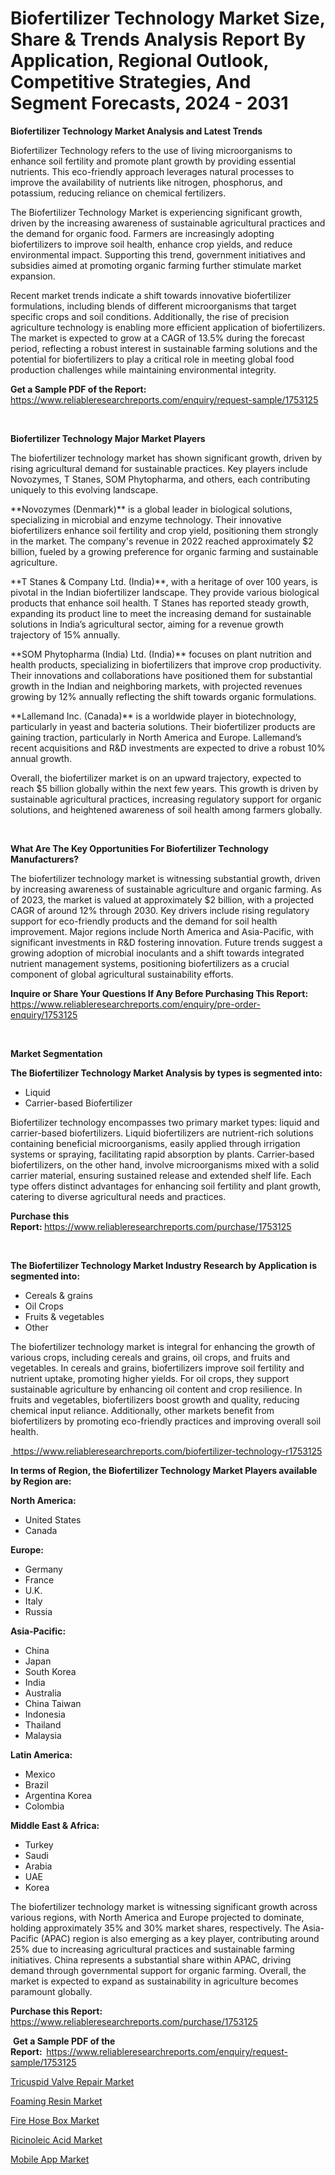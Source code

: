 <p><h1>Biofertilizer Technology Market Size, Share & Trends Analysis Report By Application, Regional Outlook, Competitive Strategies, And Segment Forecasts, 2024 - 2031</h1></p><p><strong>Biofertilizer Technology Market Analysis and Latest Trends</strong></p>
<p><p>Biofertilizer Technology refers to the use of living microorganisms to enhance soil fertility and promote plant growth by providing essential nutrients. This eco-friendly approach leverages natural processes to improve the availability of nutrients like nitrogen, phosphorus, and potassium, reducing reliance on chemical fertilizers. </p><p>The Biofertilizer Technology Market is experiencing significant growth, driven by the increasing awareness of sustainable agricultural practices and the demand for organic food. Farmers are increasingly adopting biofertilizers to improve soil health, enhance crop yields, and reduce environmental impact. Supporting this trend, government initiatives and subsidies aimed at promoting organic farming further stimulate market expansion.</p><p>Recent market trends indicate a shift towards innovative biofertilizer formulations, including blends of different microorganisms that target specific crops and soil conditions. Additionally, the rise of precision agriculture technology is enabling more efficient application of biofertilizers. The market is expected to grow at a CAGR of 13.5% during the forecast period, reflecting a robust interest in sustainable farming solutions and the potential for biofertilizers to play a critical role in meeting global food production challenges while maintaining environmental integrity.</p></p>
<p><strong>Get a Sample PDF of the Report:&nbsp;</strong> <a href="https://www.reliableresearchreports.com/enquiry/request-sample/1753125?utm_campaign=37&utm_medium=2&utm_source=Github&utm_content=ia&utm_term=11112024&utm_id=biofertilizer-technology">https://www.reliableresearchreports.com/enquiry/request-sample/1753125</a></p>
<p>&nbsp;</p>
<p><strong>Biofertilizer Technology Major Market Players</strong></p>
<p><p>The biofertilizer technology market has shown significant growth, driven by rising agricultural demand for sustainable practices. Key players include Novozymes, T Stanes, SOM Phytopharma, and others, each contributing uniquely to this evolving landscape.</p><p>**Novozymes (Denmark)** is a global leader in biological solutions, specializing in microbial and enzyme technology. Their innovative biofertilizers enhance soil fertility and crop yield, positioning them strongly in the market. The company's revenue in 2022 reached approximately $2 billion, fueled by a growing preference for organic farming and sustainable agriculture.</p><p>**T Stanes & Company Ltd. (India)**, with a heritage of over 100 years, is pivotal in the Indian biofertilizer landscape. They provide various biological products that enhance soil health. T Stanes has reported steady growth, expanding its product line to meet the increasing demand for sustainable solutions in India’s agricultural sector, aiming for a revenue growth trajectory of 15% annually.</p><p>**SOM Phytopharma (India) Ltd. (India)** focuses on plant nutrition and health products, specializing in biofertilizers that improve crop productivity. Their innovations and collaborations have positioned them for substantial growth in the Indian and neighboring markets, with projected revenues growing by 12% annually reflecting the shift towards organic formulations.</p><p>**Lallemand Inc. (Canada)** is a worldwide player in biotechnology, particularly in yeast and bacteria solutions. Their biofertilizer products are gaining traction, particularly in North America and Europe. Lallemand’s recent acquisitions and R&D investments are expected to drive a robust 10% annual growth.</p><p>Overall, the biofertilizer market is on an upward trajectory, expected to reach $5 billion globally within the next few years. This growth is driven by sustainable agricultural practices, increasing regulatory support for organic solutions, and heightened awareness of soil health among farmers globally.</p></p>
<p>&nbsp;</p>
<p><strong>What Are The Key Opportunities For Biofertilizer Technology Manufacturers?</strong></p>
<p><p>The biofertilizer technology market is witnessing substantial growth, driven by increasing awareness of sustainable agriculture and organic farming. As of 2023, the market is valued at approximately $2 billion, with a projected CAGR of around 12% through 2030. Key drivers include rising regulatory support for eco-friendly products and the demand for soil health improvement. Major regions include North America and Asia-Pacific, with significant investments in R&D fostering innovation. Future trends suggest a growing adoption of microbial inoculants and a shift towards integrated nutrient management systems, positioning biofertilizers as a crucial component of global agricultural sustainability efforts.</p></p>
<p><strong>Inquire or Share Your Questions If Any Before Purchasing This Report:</strong> <a href="https://www.reliableresearchreports.com/enquiry/pre-order-enquiry/1753125?utm_campaign=37&utm_medium=2&utm_source=Github&utm_content=ia&utm_term=11112024&utm_id=biofertilizer-technology">https://www.reliableresearchreports.com/enquiry/pre-order-enquiry/1753125</a></p>
<p>&nbsp;</p>
<p><strong>Market Segmentation</strong></p>
<p><strong>The Biofertilizer Technology Market Analysis by types is segmented into:</strong></p>
<p><ul><li>Liquid</li><li>Carrier-based Biofertilizer</li></ul></p>
<p><p>Biofertilizer technology encompasses two primary market types: liquid and carrier-based biofertilizers. Liquid biofertilizers are nutrient-rich solutions containing beneficial microorganisms, easily applied through irrigation systems or spraying, facilitating rapid absorption by plants. Carrier-based biofertilizers, on the other hand, involve microorganisms mixed with a solid carrier material, ensuring sustained release and extended shelf life. Each type offers distinct advantages for enhancing soil fertility and plant growth, catering to diverse agricultural needs and practices.</p></p>
<p><strong>Purchase this Report:&nbsp;</strong><a href="https://www.reliableresearchreports.com/purchase/1753125?utm_campaign=37&utm_medium=2&utm_source=Github&utm_content=ia&utm_term=11112024&utm_id=biofertilizer-technology">https://www.reliableresearchreports.com/purchase/1753125</a></p>
<p>&nbsp;</p>
<p><strong>The Biofertilizer Technology Market Industry Research by Application is segmented into:</strong></p>
<p><ul><li>Cereals & grains</li><li>Oil Crops</li><li>Fruits & vegetables</li><li>Other</li></ul></p>
<p><p>The biofertilizer technology market is integral for enhancing the growth of various crops, including cereals and grains, oil crops, and fruits and vegetables. In cereals and grains, biofertilizers improve soil fertility and nutrient uptake, promoting higher yields. For oil crops, they support sustainable agriculture by enhancing oil content and crop resilience. In fruits and vegetables, biofertilizers boost growth and quality, reducing chemical input reliance. Additionally, other markets benefit from biofertilizers by promoting eco-friendly practices and improving overall soil health.</p></p>
<p><a href="https://www.reliableresearchreports.com/biofertilizer-technology-r1753125?utm_campaign=37&utm_medium=2&utm_source=Github&utm_content=ia&utm_term=11112024&utm_id=biofertilizer-technology">&nbsp;https://www.reliableresearchreports.com/biofertilizer-technology-r1753125</a></p>
<p><strong>In terms of Region, the Biofertilizer Technology Market Players available by Region are:</strong></p>
<p>
    <p> <strong> North America: </strong>
        <ul>
            <li>United States</li>
            <li>Canada</li>
        </ul>
        </p> 
    <p> <strong> Europe: </strong>
        <ul>
            <li>Germany</li>
            <li>France</li>
            <li>U.K.</li>
            <li>Italy</li>
            <li>Russia</li>
        </ul>
        </p> 
    <p> <strong> Asia-Pacific: </strong>
        <ul>
            <li>China</li>
            <li>Japan</li>
            <li>South Korea</li>
            <li>India</li>
            <li>Australia</li>
            <li>China Taiwan</li>
            <li>Indonesia</li>
            <li>Thailand</li>
            <li>Malaysia</li>
        </ul>
        </p> 
    <p> <strong> Latin America: </strong>
        <ul>
            <li>Mexico</li>
            <li>Brazil</li>
            <li>Argentina Korea</li>
            <li>Colombia</li>
        </ul>
        </p> 
    <p> <strong> Middle East & Africa: </strong>
        <ul>
            <li>Turkey</li>
            <li>Saudi</li>
            <li>Arabia</li>
            <li>UAE</li>
            <li>Korea</li>
        </ul>
    </p>
    </p>
<p><p>The biofertilizer technology market is witnessing significant growth across various regions, with North America and Europe projected to dominate, holding approximately 35% and 30% market shares, respectively. The Asia-Pacific (APAC) region is also emerging as a key player, contributing around 25% due to increasing agricultural practices and sustainable farming initiatives. China represents a substantial share within APAC, driving demand through governmental support for organic farming. Overall, the market is expected to expand as sustainability in agriculture becomes paramount globally.</p></p>
<p><strong>Purchase this Report: </strong><a href="https://www.reliableresearchreports.com/purchase/1753125?utm_campaign=37&utm_medium=2&utm_source=Github&utm_content=ia&utm_term=11112024&utm_id=biofertilizer-technology">https://www.reliableresearchreports.com/purchase/1753125</a></p>
<p>&nbsp;<strong>Get a Sample PDF of the Report:&nbsp;&nbsp;</strong><a href="https://www.reliableresearchreports.com/enquiry/request-sample/1753125?utm_campaign=37&utm_medium=2&utm_source=Github&utm_content=ia&utm_term=11112024&utm_id=biofertilizer-technology">https://www.reliableresearchreports.com/enquiry/request-sample/1753125</a></p>
<p><strong></strong></p>
<p><p><a href="https://issuu.com/reportprime-2/docs/tricuspid-valve-repair-market-size-_a7ef8682b0fc54?utm_campaign=37&utm_medium=2&utm_source=Github&utm_content=ia&utm_term=11112024&utm_id=biofertilizer-technology">Tricuspid Valve Repair Market</a></p><p><a href="https://github.com/AngelaWalsh696/Market-Research-Report-List-1/blob/main/foaming-resin-market.md?utm_campaign=37&utm_medium=2&utm_source=Github&utm_content=ia&utm_term=11112024&utm_id=biofertilizer-technology">Foaming Resin Market</a></p><p><a href="https://www.linkedin.com/pulse/exploring-fire-hose-box-market-strategic-insights-growth-tfhuc?utm_campaign=37&utm_medium=2&utm_source=Github&utm_content=ia&utm_term=11112024&utm_id=biofertilizer-technology">Fire Hose Box Market</a></p><p><a href="https://github.com/GRUBBSCHARLES/Market-Research-Report-List-1/blob/main/ricinoleic-acid-market.md?utm_campaign=37&utm_medium=2&utm_source=Github&utm_content=ia&utm_term=11112024&utm_id=biofertilizer-technology">Ricinoleic Acid Market</a></p><p><a href="https://www.linkedin.com/pulse/mobile-app-market-global-insights-sales-trends-2024-tkjoc?utm_campaign=37&utm_medium=2&utm_source=Github&utm_content=ia&utm_term=11112024&utm_id=biofertilizer-technology">Mobile App Market</a></p></p>